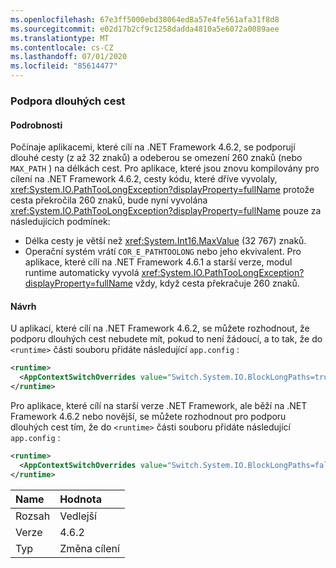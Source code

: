 ```yaml
---
ms.openlocfilehash: 67e3ff5000ebd38064ed8a57e4fe561afa31f8d8
ms.sourcegitcommit: e02d17b2cf9c1258dadda4810a5e6072a0089aee
ms.translationtype: MT
ms.contentlocale: cs-CZ
ms.lasthandoff: 07/01/2020
ms.locfileid: "85614477"
---
```

### <a name="long-path-support"></a>Podpora dlouhých cest

#### <a name="details"></a>Podrobnosti

Počínaje aplikacemi, které cílí na .NET Framework 4.6.2, se podporují dlouhé cesty (z až 32 znaků) a odeberou se omezení 260 znaků (nebo `MAX_PATH` ) na délkách cest. Pro aplikace, které jsou znovu kompilovány pro cílení na .NET Framework 4.6.2, cesty kódu, které dříve vyvolaly, <xref:System.IO.PathTooLongException?displayProperty=fullName> protože cesta překročila 260 znaků, bude nyní vyvolána <xref:System.IO.PathTooLongException?displayProperty=fullName> pouze za následujících podmínek:

- Délka cesty je větší než <xref:System.Int16.MaxValue> (32 767) znaků.
- Operační systém vrátí `COR_E_PATHTOOLONG` nebo jeho ekvivalent.
Pro aplikace, které cílí na .NET Framework 4.6.1 a starší verze, modul runtime automaticky vyvolá <xref:System.IO.PathTooLongException?displayProperty=fullName> vždy, když cesta překračuje 260 znaků.

#### <a name="suggestion"></a>Návrh

U aplikací, které cílí na .NET Framework 4.6.2, se můžete rozhodnout, že podporu dlouhých cest nebudete mít, pokud to není žádoucí, a to tak, že do `<runtime>` části souboru přidáte následující `app.config` :

```xml
<runtime>
  <AppContextSwitchOverrides value="Switch.System.IO.BlockLongPaths=true" />
</runtime>
```

Pro aplikace, které cílí na starší verze .NET Framework, ale běží na .NET Framework 4.6.2 nebo novější, se můžete rozhodnout pro podporu dlouhých cest tím, že do `<runtime>` části souboru přidáte následující `app.config` :

```xml
<runtime>
  <AppContextSwitchOverrides value="Switch.System.IO.BlockLongPaths=false" />
</runtime>
```

| Name    | Hodnota       |
|:--------|:------------|
| Rozsah   | Vedlejší       |
| Verze | 4.6.2       |
| Typ    | Změna cílení |
